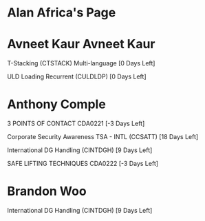 # Alan Africa's Page




# Avneet Kaur Avneet Kaur


T-Stacking (CTSTACK) Multi-language [0 Days Left]

ULD Loading Recurrent (CULDLDP) [0 Days Left]



# Anthony Comple


3 POINTS OF CONTACT CDA0221 [-3 Days Left]

Corporate Security Awareness TSA - INTL (CCSATT) [18 Days Left]

International DG Handling (CINTDGH) [9 Days Left]

SAFE LIFTING TECHNIQUES CDA0222 [-3 Days Left]



# Brandon Woo


International DG Handling (CINTDGH) [9 Days Left]



